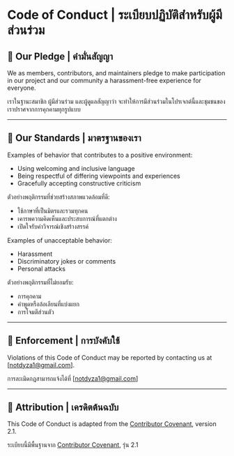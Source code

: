 # Code of Conduct | ระเบียบปฏิบัติสำหรับผู้มีส่วนร่วม

## 🧭 Our Pledge | คำมั่นสัญญา

We as members, contributors, and maintainers pledge to make participation in our project and our community a harassment-free experience for everyone.

เราในฐานะสมาชิก ผู้มีส่วนร่วม และผู้ดูแลสัญญาว่า จะทำให้การมีส่วนร่วมในโปรเจกต์นี้และชุมชนของเราปราศจากการคุกคามทุกรูปแบบ

---

## 🤝 Our Standards | มาตรฐานของเรา

Examples of behavior that contributes to a positive environment:
- Using welcoming and inclusive language
- Being respectful of differing viewpoints and experiences
- Gracefully accepting constructive criticism

ตัวอย่างพฤติกรรมที่ช่วยสร้างสภาพแวดล้อมที่ดี:
- ใช้ภาษาที่เป็นมิตรและรวมทุกคน
- เคารพความคิดเห็นและประสบการณ์ที่แตกต่าง
- เปิดใจรับคำวิจารณ์เชิงสร้างสรรค์

Examples of unacceptable behavior:
- Harassment
- Discriminatory jokes or comments
- Personal attacks

ตัวอย่างพฤติกรรมที่ไม่ยอมรับ:
- การคุกคาม
- คำพูดหรือล้อเลียนที่แบ่งแยก
- การโจมตีส่วนตัว

---

## 📢 Enforcement | การบังคับใช้

Violations of this Code of Conduct may be reported by contacting us at [notdyza1@gmail.com].

การละเมิดกฎสามารถแจ้งได้ที่ [notdyza1@gmail.com]

---

## 📜 Attribution | เครดิตต้นฉบับ

This Code of Conduct is adapted from the [Contributor Covenant](https://www.contributor-covenant.org), version 2.1.

ระเบียบนี้มีพื้นฐานจาก [Contributor Covenant](https://www.contributor-covenant.org), รุ่น 2.1
